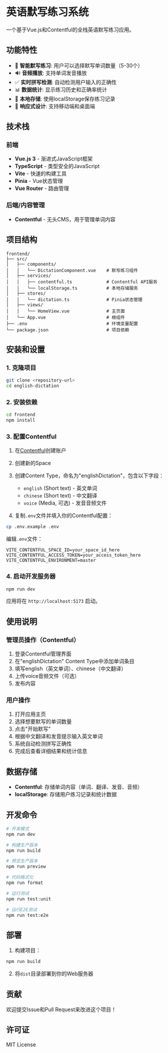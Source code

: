 # 英语默写练习系统

一个基于Vue.js和Contentful的全栈英语默写练习应用。

## 功能特性

- 🎯 **智能默写练习**: 用户可以选择默写单词数量（5-30个）
- 🔊 **音频播放**: 支持单词发音播放
- ✅ **实时拼写检测**: 自动检测用户输入的正确性
- 📊 **数据统计**: 显示练习历史和正确率统计
- 💾 **本地存储**: 使用localStorage保存练习记录
- 📱 **响应式设计**: 支持移动端和桌面端

## 技术栈

### 前端
- **Vue.js 3** - 渐进式JavaScript框架
- **TypeScript** - 类型安全的JavaScript
- **Vite** - 快速的构建工具
- **Pinia** - Vue状态管理
- **Vue Router** - 路由管理

### 后端/内容管理
- **Contentful** - 无头CMS，用于管理单词内容

## 项目结构

```
frontend/
├── src/
│   ├── components/
│   │   └── DictationComponent.vue    # 默写练习组件
│   ├── services/
│   │   ├── contentful.ts             # Contentful API服务
│   │   └── localStorage.ts           # 本地存储服务
│   ├── stores/
│   │   └── dictation.ts              # Pinia状态管理
│   ├── views/
│   │   └── HomeView.vue              # 主页面
│   └── App.vue                       # 根组件
├── .env                              # 环境变量配置
└── package.json                      # 项目依赖
```

## 安装和设置

### 1. 克隆项目
```bash
git clone <repository-url>
cd english-dictation
```

### 2. 安装依赖
```bash
cd frontend
npm install
```

### 3. 配置Contentful

1. 在[Contentful](https://www.contentful.com/)创建账户
2. 创建新的Space
3. 创建Content Type，命名为"englishDictation"，包含以下字段：
   - `english` (Short text) - 英文单词
   - `chinese` (Short text) - 中文翻译
   - `voice` (Media, 可选) - 发音音频文件

4. 复制`.env`文件并填入你的Contentful配置：
```bash
cp .env.example .env
```

编辑`.env`文件：
```env
VITE_CONTENTFUL_SPACE_ID=your_space_id_here
VITE_CONTENTFUL_ACCESS_TOKEN=your_access_token_here
VITE_CONTENTFUL_ENVIRONMENT=master
```

### 4. 启动开发服务器
```bash
npm run dev
```

应用将在 `http://localhost:5173` 启动。

## 使用说明

### 管理员操作（Contentful）
1. 登录Contentful管理界面
2. 在"englishDictation" Content Type中添加单词条目
3. 填写english（英文单词）、chinese（中文翻译）
4. 上传voice音频文件（可选）
5. 发布内容

### 用户操作
1. 打开应用主页
2. 选择想要默写的单词数量
3. 点击"开始默写"
4. 根据中文翻译和发音提示输入英文单词
5. 系统自动检测拼写正确性
6. 完成后查看详细结果和统计信息

## 数据存储

- **Contentful**: 存储单词内容（单词、翻译、发音、音频）
- **localStorage**: 存储用户练习记录和统计数据

## 开发命令

```bash
# 开发模式
npm run dev

# 构建生产版本
npm run build

# 预览生产版本
npm run preview

# 代码格式化
npm run format

# 运行测试
npm run test:unit

# 运行E2E测试
npm run test:e2e
```

## 部署

1. 构建项目：
```bash
npm run build
```

2. 将`dist`目录部署到你的Web服务器

## 贡献

欢迎提交Issue和Pull Request来改进这个项目！

## 许可证

MIT License